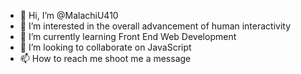 - 👋 Hi, I’m @MalachiU410
- 👀 I’m interested in the overall advancement of human interactivity
- 🌱 I’m currently learning Front End Web Development
- 💞️ I’m looking to collaborate on JavaScript 
- 📫 How to reach me shoot me a message 

<!---
MalachiU410/MalachiU410 is a ✨ special ✨ repository because its `README.md` (this file) appears on your GitHub profile.
You can click the Preview link to take a look at your changes.
--->
